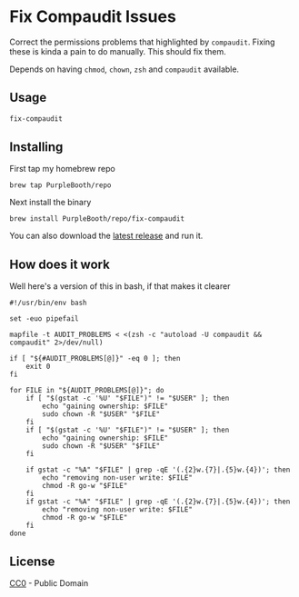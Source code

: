 # Fix Compaudit Issues

Correct the permissions problems that highlighted by `compaudit`. Fixing
these is kinda a pain to do manually. This should fix them.

Depends on having `chmod`, `chown`, `zsh` and `compaudit` available.

## Usage

``` bash
fix-compaudit
```

## Installing

First tap my homebrew repo

``` shell
brew tap PurpleBooth/repo
```

Next install the binary

``` shell
brew install PurpleBooth/repo/fix-compaudit
```

You can also download the [latest
release](https://github.com/PurpleBooth/fix-compaudit/releases/latest)
and run it.

## How does it work

Well here's a version of this in bash, if that makes it clearer

``` shell
#!/usr/bin/env bash

set -euo pipefail

mapfile -t AUDIT_PROBLEMS < <(zsh -c "autoload -U compaudit && compaudit" 2>/dev/null)

if [ "${#AUDIT_PROBLEMS[@]}" -eq 0 ]; then
    exit 0
fi

for FILE in "${AUDIT_PROBLEMS[@]}"; do
    if [ "$(gstat -c '%U' "$FILE")" != "$USER" ]; then
        echo "gaining ownership: $FILE"
        sudo chown -R "$USER" "$FILE"
    fi
    if [ "$(gstat -c '%U' "$FILE")" != "$USER" ]; then
        echo "gaining ownership: $FILE"
        sudo chown -R "$USER" "$FILE"
    fi

    if gstat -c "%A" "$FILE" | grep -qE '(.{2}w.{7}|.{5}w.{4})'; then
        echo "removing non-user write: $FILE"
        chmod -R go-w "$FILE"
    fi
    if gstat -c "%A" "$FILE" | grep -qE '(.{2}w.{7}|.{5}w.{4})'; then
        echo "removing non-user write: $FILE"
        chmod -R go-w "$FILE"
    fi
done
```

## License

[CC0](LICENSE.md) - Public Domain

